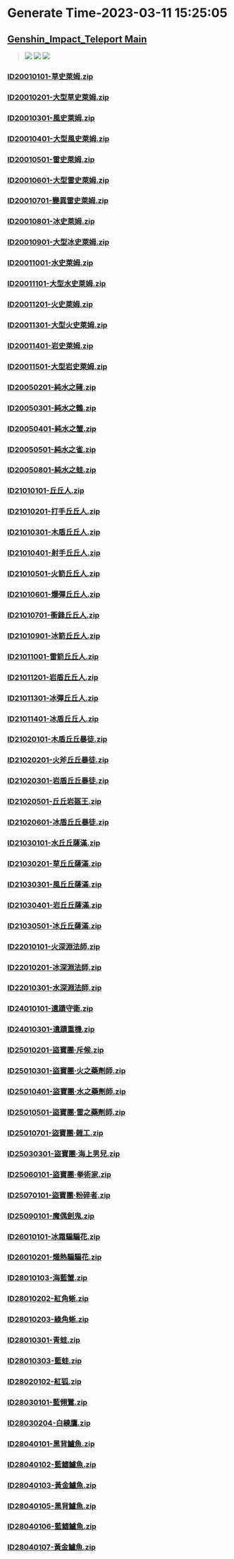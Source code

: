 # Generate Time-2023-03-11 15:25:05

## [Genshin_Impact_Teleport Main](https://github.com/Sam5440/Genshin_Impact_Teleport)

>![](https://komarev.com/ghpvc/?username=done439)
>![](https://komarev.com/ghpvc/?username=done438)
>![](https://komarev.com/ghpvc/?username=done437)

### [ID20010101-草史萊姆.zip](https://raw.githubusercontent.com/Sam5440/Genshin_Impact_Teleport/download/AutoGeneratePoint/Points%28Raw%29%5Bcn-en-ru%5D/zh-tw/Monster_And_Animal/ID4-%E9%87%91%E8%98%8B%E6%9E%9C%E7%BE%A4%E5%B3%B6%281.6%29/ID20010101-%E8%8D%89%E5%8F%B2%E8%90%8A%E5%A7%86.zip)

### [ID20010201-大型草史萊姆.zip](https://raw.githubusercontent.com/Sam5440/Genshin_Impact_Teleport/download/AutoGeneratePoint/Points%28Raw%29%5Bcn-en-ru%5D/zh-tw/Monster_And_Animal/ID4-%E9%87%91%E8%98%8B%E6%9E%9C%E7%BE%A4%E5%B3%B6%281.6%29/ID20010201-%E5%A4%A7%E5%9E%8B%E8%8D%89%E5%8F%B2%E8%90%8A%E5%A7%86.zip)

### [ID20010301-風史萊姆.zip](https://raw.githubusercontent.com/Sam5440/Genshin_Impact_Teleport/download/AutoGeneratePoint/Points%28Raw%29%5Bcn-en-ru%5D/zh-tw/Monster_And_Animal/ID4-%E9%87%91%E8%98%8B%E6%9E%9C%E7%BE%A4%E5%B3%B6%281.6%29/ID20010301-%E9%A2%A8%E5%8F%B2%E8%90%8A%E5%A7%86.zip)

### [ID20010401-大型風史萊姆.zip](https://raw.githubusercontent.com/Sam5440/Genshin_Impact_Teleport/download/AutoGeneratePoint/Points%28Raw%29%5Bcn-en-ru%5D/zh-tw/Monster_And_Animal/ID4-%E9%87%91%E8%98%8B%E6%9E%9C%E7%BE%A4%E5%B3%B6%281.6%29/ID20010401-%E5%A4%A7%E5%9E%8B%E9%A2%A8%E5%8F%B2%E8%90%8A%E5%A7%86.zip)

### [ID20010501-雷史萊姆.zip](https://raw.githubusercontent.com/Sam5440/Genshin_Impact_Teleport/download/AutoGeneratePoint/Points%28Raw%29%5Bcn-en-ru%5D/zh-tw/Monster_And_Animal/ID4-%E9%87%91%E8%98%8B%E6%9E%9C%E7%BE%A4%E5%B3%B6%281.6%29/ID20010501-%E9%9B%B7%E5%8F%B2%E8%90%8A%E5%A7%86.zip)

### [ID20010601-大型雷史萊姆.zip](https://raw.githubusercontent.com/Sam5440/Genshin_Impact_Teleport/download/AutoGeneratePoint/Points%28Raw%29%5Bcn-en-ru%5D/zh-tw/Monster_And_Animal/ID4-%E9%87%91%E8%98%8B%E6%9E%9C%E7%BE%A4%E5%B3%B6%281.6%29/ID20010601-%E5%A4%A7%E5%9E%8B%E9%9B%B7%E5%8F%B2%E8%90%8A%E5%A7%86.zip)

### [ID20010701-變異雷史萊姆.zip](https://raw.githubusercontent.com/Sam5440/Genshin_Impact_Teleport/download/AutoGeneratePoint/Points%28Raw%29%5Bcn-en-ru%5D/zh-tw/Monster_And_Animal/ID4-%E9%87%91%E8%98%8B%E6%9E%9C%E7%BE%A4%E5%B3%B6%281.6%29/ID20010701-%E8%AE%8A%E7%95%B0%E9%9B%B7%E5%8F%B2%E8%90%8A%E5%A7%86.zip)

### [ID20010801-冰史萊姆.zip](https://raw.githubusercontent.com/Sam5440/Genshin_Impact_Teleport/download/AutoGeneratePoint/Points%28Raw%29%5Bcn-en-ru%5D/zh-tw/Monster_And_Animal/ID4-%E9%87%91%E8%98%8B%E6%9E%9C%E7%BE%A4%E5%B3%B6%281.6%29/ID20010801-%E5%86%B0%E5%8F%B2%E8%90%8A%E5%A7%86.zip)

### [ID20010901-大型冰史萊姆.zip](https://raw.githubusercontent.com/Sam5440/Genshin_Impact_Teleport/download/AutoGeneratePoint/Points%28Raw%29%5Bcn-en-ru%5D/zh-tw/Monster_And_Animal/ID4-%E9%87%91%E8%98%8B%E6%9E%9C%E7%BE%A4%E5%B3%B6%281.6%29/ID20010901-%E5%A4%A7%E5%9E%8B%E5%86%B0%E5%8F%B2%E8%90%8A%E5%A7%86.zip)

### [ID20011001-水史萊姆.zip](https://raw.githubusercontent.com/Sam5440/Genshin_Impact_Teleport/download/AutoGeneratePoint/Points%28Raw%29%5Bcn-en-ru%5D/zh-tw/Monster_And_Animal/ID4-%E9%87%91%E8%98%8B%E6%9E%9C%E7%BE%A4%E5%B3%B6%281.6%29/ID20011001-%E6%B0%B4%E5%8F%B2%E8%90%8A%E5%A7%86.zip)

### [ID20011101-大型水史萊姆.zip](https://raw.githubusercontent.com/Sam5440/Genshin_Impact_Teleport/download/AutoGeneratePoint/Points%28Raw%29%5Bcn-en-ru%5D/zh-tw/Monster_And_Animal/ID4-%E9%87%91%E8%98%8B%E6%9E%9C%E7%BE%A4%E5%B3%B6%281.6%29/ID20011101-%E5%A4%A7%E5%9E%8B%E6%B0%B4%E5%8F%B2%E8%90%8A%E5%A7%86.zip)

### [ID20011201-火史萊姆.zip](https://raw.githubusercontent.com/Sam5440/Genshin_Impact_Teleport/download/AutoGeneratePoint/Points%28Raw%29%5Bcn-en-ru%5D/zh-tw/Monster_And_Animal/ID4-%E9%87%91%E8%98%8B%E6%9E%9C%E7%BE%A4%E5%B3%B6%281.6%29/ID20011201-%E7%81%AB%E5%8F%B2%E8%90%8A%E5%A7%86.zip)

### [ID20011301-大型火史萊姆.zip](https://raw.githubusercontent.com/Sam5440/Genshin_Impact_Teleport/download/AutoGeneratePoint/Points%28Raw%29%5Bcn-en-ru%5D/zh-tw/Monster_And_Animal/ID4-%E9%87%91%E8%98%8B%E6%9E%9C%E7%BE%A4%E5%B3%B6%281.6%29/ID20011301-%E5%A4%A7%E5%9E%8B%E7%81%AB%E5%8F%B2%E8%90%8A%E5%A7%86.zip)

### [ID20011401-岩史萊姆.zip](https://raw.githubusercontent.com/Sam5440/Genshin_Impact_Teleport/download/AutoGeneratePoint/Points%28Raw%29%5Bcn-en-ru%5D/zh-tw/Monster_And_Animal/ID4-%E9%87%91%E8%98%8B%E6%9E%9C%E7%BE%A4%E5%B3%B6%281.6%29/ID20011401-%E5%B2%A9%E5%8F%B2%E8%90%8A%E5%A7%86.zip)

### [ID20011501-大型岩史萊姆.zip](https://raw.githubusercontent.com/Sam5440/Genshin_Impact_Teleport/download/AutoGeneratePoint/Points%28Raw%29%5Bcn-en-ru%5D/zh-tw/Monster_And_Animal/ID4-%E9%87%91%E8%98%8B%E6%9E%9C%E7%BE%A4%E5%B3%B6%281.6%29/ID20011501-%E5%A4%A7%E5%9E%8B%E5%B2%A9%E5%8F%B2%E8%90%8A%E5%A7%86.zip)

### [ID20050201-純水之豬.zip](https://raw.githubusercontent.com/Sam5440/Genshin_Impact_Teleport/download/AutoGeneratePoint/Points%28Raw%29%5Bcn-en-ru%5D/zh-tw/Monster_And_Animal/ID4-%E9%87%91%E8%98%8B%E6%9E%9C%E7%BE%A4%E5%B3%B6%281.6%29/ID20050201-%E7%B4%94%E6%B0%B4%E4%B9%8B%E8%B1%AC.zip)

### [ID20050301-純水之鶴.zip](https://raw.githubusercontent.com/Sam5440/Genshin_Impact_Teleport/download/AutoGeneratePoint/Points%28Raw%29%5Bcn-en-ru%5D/zh-tw/Monster_And_Animal/ID4-%E9%87%91%E8%98%8B%E6%9E%9C%E7%BE%A4%E5%B3%B6%281.6%29/ID20050301-%E7%B4%94%E6%B0%B4%E4%B9%8B%E9%B6%B4.zip)

### [ID20050401-純水之蟹.zip](https://raw.githubusercontent.com/Sam5440/Genshin_Impact_Teleport/download/AutoGeneratePoint/Points%28Raw%29%5Bcn-en-ru%5D/zh-tw/Monster_And_Animal/ID4-%E9%87%91%E8%98%8B%E6%9E%9C%E7%BE%A4%E5%B3%B6%281.6%29/ID20050401-%E7%B4%94%E6%B0%B4%E4%B9%8B%E8%9F%B9.zip)

### [ID20050501-純水之雀.zip](https://raw.githubusercontent.com/Sam5440/Genshin_Impact_Teleport/download/AutoGeneratePoint/Points%28Raw%29%5Bcn-en-ru%5D/zh-tw/Monster_And_Animal/ID4-%E9%87%91%E8%98%8B%E6%9E%9C%E7%BE%A4%E5%B3%B6%281.6%29/ID20050501-%E7%B4%94%E6%B0%B4%E4%B9%8B%E9%9B%80.zip)

### [ID20050801-純水之蛙.zip](https://raw.githubusercontent.com/Sam5440/Genshin_Impact_Teleport/download/AutoGeneratePoint/Points%28Raw%29%5Bcn-en-ru%5D/zh-tw/Monster_And_Animal/ID4-%E9%87%91%E8%98%8B%E6%9E%9C%E7%BE%A4%E5%B3%B6%281.6%29/ID20050801-%E7%B4%94%E6%B0%B4%E4%B9%8B%E8%9B%99.zip)

### [ID21010101-丘丘人.zip](https://raw.githubusercontent.com/Sam5440/Genshin_Impact_Teleport/download/AutoGeneratePoint/Points%28Raw%29%5Bcn-en-ru%5D/zh-tw/Monster_And_Animal/ID4-%E9%87%91%E8%98%8B%E6%9E%9C%E7%BE%A4%E5%B3%B6%281.6%29/ID21010101-%E4%B8%98%E4%B8%98%E4%BA%BA.zip)

### [ID21010201-打手丘丘人.zip](https://raw.githubusercontent.com/Sam5440/Genshin_Impact_Teleport/download/AutoGeneratePoint/Points%28Raw%29%5Bcn-en-ru%5D/zh-tw/Monster_And_Animal/ID4-%E9%87%91%E8%98%8B%E6%9E%9C%E7%BE%A4%E5%B3%B6%281.6%29/ID21010201-%E6%89%93%E6%89%8B%E4%B8%98%E4%B8%98%E4%BA%BA.zip)

### [ID21010301-木盾丘丘人.zip](https://raw.githubusercontent.com/Sam5440/Genshin_Impact_Teleport/download/AutoGeneratePoint/Points%28Raw%29%5Bcn-en-ru%5D/zh-tw/Monster_And_Animal/ID4-%E9%87%91%E8%98%8B%E6%9E%9C%E7%BE%A4%E5%B3%B6%281.6%29/ID21010301-%E6%9C%A8%E7%9B%BE%E4%B8%98%E4%B8%98%E4%BA%BA.zip)

### [ID21010401-射手丘丘人.zip](https://raw.githubusercontent.com/Sam5440/Genshin_Impact_Teleport/download/AutoGeneratePoint/Points%28Raw%29%5Bcn-en-ru%5D/zh-tw/Monster_And_Animal/ID4-%E9%87%91%E8%98%8B%E6%9E%9C%E7%BE%A4%E5%B3%B6%281.6%29/ID21010401-%E5%B0%84%E6%89%8B%E4%B8%98%E4%B8%98%E4%BA%BA.zip)

### [ID21010501-火箭丘丘人.zip](https://raw.githubusercontent.com/Sam5440/Genshin_Impact_Teleport/download/AutoGeneratePoint/Points%28Raw%29%5Bcn-en-ru%5D/zh-tw/Monster_And_Animal/ID4-%E9%87%91%E8%98%8B%E6%9E%9C%E7%BE%A4%E5%B3%B6%281.6%29/ID21010501-%E7%81%AB%E7%AE%AD%E4%B8%98%E4%B8%98%E4%BA%BA.zip)

### [ID21010601-爆彈丘丘人.zip](https://raw.githubusercontent.com/Sam5440/Genshin_Impact_Teleport/download/AutoGeneratePoint/Points%28Raw%29%5Bcn-en-ru%5D/zh-tw/Monster_And_Animal/ID4-%E9%87%91%E8%98%8B%E6%9E%9C%E7%BE%A4%E5%B3%B6%281.6%29/ID21010601-%E7%88%86%E5%BD%88%E4%B8%98%E4%B8%98%E4%BA%BA.zip)

### [ID21010701-衝鋒丘丘人.zip](https://raw.githubusercontent.com/Sam5440/Genshin_Impact_Teleport/download/AutoGeneratePoint/Points%28Raw%29%5Bcn-en-ru%5D/zh-tw/Monster_And_Animal/ID4-%E9%87%91%E8%98%8B%E6%9E%9C%E7%BE%A4%E5%B3%B6%281.6%29/ID21010701-%E8%A1%9D%E9%8B%92%E4%B8%98%E4%B8%98%E4%BA%BA.zip)

### [ID21010901-冰箭丘丘人.zip](https://raw.githubusercontent.com/Sam5440/Genshin_Impact_Teleport/download/AutoGeneratePoint/Points%28Raw%29%5Bcn-en-ru%5D/zh-tw/Monster_And_Animal/ID4-%E9%87%91%E8%98%8B%E6%9E%9C%E7%BE%A4%E5%B3%B6%281.6%29/ID21010901-%E5%86%B0%E7%AE%AD%E4%B8%98%E4%B8%98%E4%BA%BA.zip)

### [ID21011001-雷箭丘丘人.zip](https://raw.githubusercontent.com/Sam5440/Genshin_Impact_Teleport/download/AutoGeneratePoint/Points%28Raw%29%5Bcn-en-ru%5D/zh-tw/Monster_And_Animal/ID4-%E9%87%91%E8%98%8B%E6%9E%9C%E7%BE%A4%E5%B3%B6%281.6%29/ID21011001-%E9%9B%B7%E7%AE%AD%E4%B8%98%E4%B8%98%E4%BA%BA.zip)

### [ID21011201-岩盾丘丘人.zip](https://raw.githubusercontent.com/Sam5440/Genshin_Impact_Teleport/download/AutoGeneratePoint/Points%28Raw%29%5Bcn-en-ru%5D/zh-tw/Monster_And_Animal/ID4-%E9%87%91%E8%98%8B%E6%9E%9C%E7%BE%A4%E5%B3%B6%281.6%29/ID21011201-%E5%B2%A9%E7%9B%BE%E4%B8%98%E4%B8%98%E4%BA%BA.zip)

### [ID21011301-冰彈丘丘人.zip](https://raw.githubusercontent.com/Sam5440/Genshin_Impact_Teleport/download/AutoGeneratePoint/Points%28Raw%29%5Bcn-en-ru%5D/zh-tw/Monster_And_Animal/ID4-%E9%87%91%E8%98%8B%E6%9E%9C%E7%BE%A4%E5%B3%B6%281.6%29/ID21011301-%E5%86%B0%E5%BD%88%E4%B8%98%E4%B8%98%E4%BA%BA.zip)

### [ID21011401-冰盾丘丘人.zip](https://raw.githubusercontent.com/Sam5440/Genshin_Impact_Teleport/download/AutoGeneratePoint/Points%28Raw%29%5Bcn-en-ru%5D/zh-tw/Monster_And_Animal/ID4-%E9%87%91%E8%98%8B%E6%9E%9C%E7%BE%A4%E5%B3%B6%281.6%29/ID21011401-%E5%86%B0%E7%9B%BE%E4%B8%98%E4%B8%98%E4%BA%BA.zip)

### [ID21020101-木盾丘丘暴徒.zip](https://raw.githubusercontent.com/Sam5440/Genshin_Impact_Teleport/download/AutoGeneratePoint/Points%28Raw%29%5Bcn-en-ru%5D/zh-tw/Monster_And_Animal/ID4-%E9%87%91%E8%98%8B%E6%9E%9C%E7%BE%A4%E5%B3%B6%281.6%29/ID21020101-%E6%9C%A8%E7%9B%BE%E4%B8%98%E4%B8%98%E6%9A%B4%E5%BE%92.zip)

### [ID21020201-火斧丘丘暴徒.zip](https://raw.githubusercontent.com/Sam5440/Genshin_Impact_Teleport/download/AutoGeneratePoint/Points%28Raw%29%5Bcn-en-ru%5D/zh-tw/Monster_And_Animal/ID4-%E9%87%91%E8%98%8B%E6%9E%9C%E7%BE%A4%E5%B3%B6%281.6%29/ID21020201-%E7%81%AB%E6%96%A7%E4%B8%98%E4%B8%98%E6%9A%B4%E5%BE%92.zip)

### [ID21020301-岩盾丘丘暴徒.zip](https://raw.githubusercontent.com/Sam5440/Genshin_Impact_Teleport/download/AutoGeneratePoint/Points%28Raw%29%5Bcn-en-ru%5D/zh-tw/Monster_And_Animal/ID4-%E9%87%91%E8%98%8B%E6%9E%9C%E7%BE%A4%E5%B3%B6%281.6%29/ID21020301-%E5%B2%A9%E7%9B%BE%E4%B8%98%E4%B8%98%E6%9A%B4%E5%BE%92.zip)

### [ID21020501-丘丘岩盔王.zip](https://raw.githubusercontent.com/Sam5440/Genshin_Impact_Teleport/download/AutoGeneratePoint/Points%28Raw%29%5Bcn-en-ru%5D/zh-tw/Monster_And_Animal/ID4-%E9%87%91%E8%98%8B%E6%9E%9C%E7%BE%A4%E5%B3%B6%281.6%29/ID21020501-%E4%B8%98%E4%B8%98%E5%B2%A9%E7%9B%94%E7%8E%8B.zip)

### [ID21020601-冰盾丘丘暴徒.zip](https://raw.githubusercontent.com/Sam5440/Genshin_Impact_Teleport/download/AutoGeneratePoint/Points%28Raw%29%5Bcn-en-ru%5D/zh-tw/Monster_And_Animal/ID4-%E9%87%91%E8%98%8B%E6%9E%9C%E7%BE%A4%E5%B3%B6%281.6%29/ID21020601-%E5%86%B0%E7%9B%BE%E4%B8%98%E4%B8%98%E6%9A%B4%E5%BE%92.zip)

### [ID21030101-水丘丘薩滿.zip](https://raw.githubusercontent.com/Sam5440/Genshin_Impact_Teleport/download/AutoGeneratePoint/Points%28Raw%29%5Bcn-en-ru%5D/zh-tw/Monster_And_Animal/ID4-%E9%87%91%E8%98%8B%E6%9E%9C%E7%BE%A4%E5%B3%B6%281.6%29/ID21030101-%E6%B0%B4%E4%B8%98%E4%B8%98%E8%96%A9%E6%BB%BF.zip)

### [ID21030201-草丘丘薩滿.zip](https://raw.githubusercontent.com/Sam5440/Genshin_Impact_Teleport/download/AutoGeneratePoint/Points%28Raw%29%5Bcn-en-ru%5D/zh-tw/Monster_And_Animal/ID4-%E9%87%91%E8%98%8B%E6%9E%9C%E7%BE%A4%E5%B3%B6%281.6%29/ID21030201-%E8%8D%89%E4%B8%98%E4%B8%98%E8%96%A9%E6%BB%BF.zip)

### [ID21030301-風丘丘薩滿.zip](https://raw.githubusercontent.com/Sam5440/Genshin_Impact_Teleport/download/AutoGeneratePoint/Points%28Raw%29%5Bcn-en-ru%5D/zh-tw/Monster_And_Animal/ID4-%E9%87%91%E8%98%8B%E6%9E%9C%E7%BE%A4%E5%B3%B6%281.6%29/ID21030301-%E9%A2%A8%E4%B8%98%E4%B8%98%E8%96%A9%E6%BB%BF.zip)

### [ID21030401-岩丘丘薩滿.zip](https://raw.githubusercontent.com/Sam5440/Genshin_Impact_Teleport/download/AutoGeneratePoint/Points%28Raw%29%5Bcn-en-ru%5D/zh-tw/Monster_And_Animal/ID4-%E9%87%91%E8%98%8B%E6%9E%9C%E7%BE%A4%E5%B3%B6%281.6%29/ID21030401-%E5%B2%A9%E4%B8%98%E4%B8%98%E8%96%A9%E6%BB%BF.zip)

### [ID21030501-冰丘丘薩滿.zip](https://raw.githubusercontent.com/Sam5440/Genshin_Impact_Teleport/download/AutoGeneratePoint/Points%28Raw%29%5Bcn-en-ru%5D/zh-tw/Monster_And_Animal/ID4-%E9%87%91%E8%98%8B%E6%9E%9C%E7%BE%A4%E5%B3%B6%281.6%29/ID21030501-%E5%86%B0%E4%B8%98%E4%B8%98%E8%96%A9%E6%BB%BF.zip)

### [ID22010101-火深淵法師.zip](https://raw.githubusercontent.com/Sam5440/Genshin_Impact_Teleport/download/AutoGeneratePoint/Points%28Raw%29%5Bcn-en-ru%5D/zh-tw/Monster_And_Animal/ID4-%E9%87%91%E8%98%8B%E6%9E%9C%E7%BE%A4%E5%B3%B6%281.6%29/ID22010101-%E7%81%AB%E6%B7%B1%E6%B7%B5%E6%B3%95%E5%B8%AB.zip)

### [ID22010201-冰深淵法師.zip](https://raw.githubusercontent.com/Sam5440/Genshin_Impact_Teleport/download/AutoGeneratePoint/Points%28Raw%29%5Bcn-en-ru%5D/zh-tw/Monster_And_Animal/ID4-%E9%87%91%E8%98%8B%E6%9E%9C%E7%BE%A4%E5%B3%B6%281.6%29/ID22010201-%E5%86%B0%E6%B7%B1%E6%B7%B5%E6%B3%95%E5%B8%AB.zip)

### [ID22010301-水深淵法師.zip](https://raw.githubusercontent.com/Sam5440/Genshin_Impact_Teleport/download/AutoGeneratePoint/Points%28Raw%29%5Bcn-en-ru%5D/zh-tw/Monster_And_Animal/ID4-%E9%87%91%E8%98%8B%E6%9E%9C%E7%BE%A4%E5%B3%B6%281.6%29/ID22010301-%E6%B0%B4%E6%B7%B1%E6%B7%B5%E6%B3%95%E5%B8%AB.zip)

### [ID24010101-遺蹟守衛.zip](https://raw.githubusercontent.com/Sam5440/Genshin_Impact_Teleport/download/AutoGeneratePoint/Points%28Raw%29%5Bcn-en-ru%5D/zh-tw/Monster_And_Animal/ID4-%E9%87%91%E8%98%8B%E6%9E%9C%E7%BE%A4%E5%B3%B6%281.6%29/ID24010101-%E9%81%BA%E8%B9%9F%E5%AE%88%E8%A1%9B.zip)

### [ID24010301-遺蹟重機.zip](https://raw.githubusercontent.com/Sam5440/Genshin_Impact_Teleport/download/AutoGeneratePoint/Points%28Raw%29%5Bcn-en-ru%5D/zh-tw/Monster_And_Animal/ID4-%E9%87%91%E8%98%8B%E6%9E%9C%E7%BE%A4%E5%B3%B6%281.6%29/ID24010301-%E9%81%BA%E8%B9%9F%E9%87%8D%E6%A9%9F.zip)

### [ID25010201-盜寶團·斥候.zip](https://raw.githubusercontent.com/Sam5440/Genshin_Impact_Teleport/download/AutoGeneratePoint/Points%28Raw%29%5Bcn-en-ru%5D/zh-tw/Monster_And_Animal/ID4-%E9%87%91%E8%98%8B%E6%9E%9C%E7%BE%A4%E5%B3%B6%281.6%29/ID25010201-%E7%9B%9C%E5%AF%B6%E5%9C%98%C2%B7%E6%96%A5%E5%80%99.zip)

### [ID25010301-盜寶團·火之藥劑師.zip](https://raw.githubusercontent.com/Sam5440/Genshin_Impact_Teleport/download/AutoGeneratePoint/Points%28Raw%29%5Bcn-en-ru%5D/zh-tw/Monster_And_Animal/ID4-%E9%87%91%E8%98%8B%E6%9E%9C%E7%BE%A4%E5%B3%B6%281.6%29/ID25010301-%E7%9B%9C%E5%AF%B6%E5%9C%98%C2%B7%E7%81%AB%E4%B9%8B%E8%97%A5%E5%8A%91%E5%B8%AB.zip)

### [ID25010401-盜寶團·水之藥劑師.zip](https://raw.githubusercontent.com/Sam5440/Genshin_Impact_Teleport/download/AutoGeneratePoint/Points%28Raw%29%5Bcn-en-ru%5D/zh-tw/Monster_And_Animal/ID4-%E9%87%91%E8%98%8B%E6%9E%9C%E7%BE%A4%E5%B3%B6%281.6%29/ID25010401-%E7%9B%9C%E5%AF%B6%E5%9C%98%C2%B7%E6%B0%B4%E4%B9%8B%E8%97%A5%E5%8A%91%E5%B8%AB.zip)

### [ID25010501-盜寶團·雷之藥劑師.zip](https://raw.githubusercontent.com/Sam5440/Genshin_Impact_Teleport/download/AutoGeneratePoint/Points%28Raw%29%5Bcn-en-ru%5D/zh-tw/Monster_And_Animal/ID4-%E9%87%91%E8%98%8B%E6%9E%9C%E7%BE%A4%E5%B3%B6%281.6%29/ID25010501-%E7%9B%9C%E5%AF%B6%E5%9C%98%C2%B7%E9%9B%B7%E4%B9%8B%E8%97%A5%E5%8A%91%E5%B8%AB.zip)

### [ID25010701-盜寶團·雜工.zip](https://raw.githubusercontent.com/Sam5440/Genshin_Impact_Teleport/download/AutoGeneratePoint/Points%28Raw%29%5Bcn-en-ru%5D/zh-tw/Monster_And_Animal/ID4-%E9%87%91%E8%98%8B%E6%9E%9C%E7%BE%A4%E5%B3%B6%281.6%29/ID25010701-%E7%9B%9C%E5%AF%B6%E5%9C%98%C2%B7%E9%9B%9C%E5%B7%A5.zip)

### [ID25030301-盜寶團·海上男兒.zip](https://raw.githubusercontent.com/Sam5440/Genshin_Impact_Teleport/download/AutoGeneratePoint/Points%28Raw%29%5Bcn-en-ru%5D/zh-tw/Monster_And_Animal/ID4-%E9%87%91%E8%98%8B%E6%9E%9C%E7%BE%A4%E5%B3%B6%281.6%29/ID25030301-%E7%9B%9C%E5%AF%B6%E5%9C%98%C2%B7%E6%B5%B7%E4%B8%8A%E7%94%B7%E5%85%92.zip)

### [ID25060101-盜寶團·拳術家.zip](https://raw.githubusercontent.com/Sam5440/Genshin_Impact_Teleport/download/AutoGeneratePoint/Points%28Raw%29%5Bcn-en-ru%5D/zh-tw/Monster_And_Animal/ID4-%E9%87%91%E8%98%8B%E6%9E%9C%E7%BE%A4%E5%B3%B6%281.6%29/ID25060101-%E7%9B%9C%E5%AF%B6%E5%9C%98%C2%B7%E6%8B%B3%E8%A1%93%E5%AE%B6.zip)

### [ID25070101-盜寶團·粉碎者.zip](https://raw.githubusercontent.com/Sam5440/Genshin_Impact_Teleport/download/AutoGeneratePoint/Points%28Raw%29%5Bcn-en-ru%5D/zh-tw/Monster_And_Animal/ID4-%E9%87%91%E8%98%8B%E6%9E%9C%E7%BE%A4%E5%B3%B6%281.6%29/ID25070101-%E7%9B%9C%E5%AF%B6%E5%9C%98%C2%B7%E7%B2%89%E7%A2%8E%E8%80%85.zip)

### [ID25090101-魔偶劍鬼.zip](https://raw.githubusercontent.com/Sam5440/Genshin_Impact_Teleport/download/AutoGeneratePoint/Points%28Raw%29%5Bcn-en-ru%5D/zh-tw/Monster_And_Animal/ID4-%E9%87%91%E8%98%8B%E6%9E%9C%E7%BE%A4%E5%B3%B6%281.6%29/ID25090101-%E9%AD%94%E5%81%B6%E5%8A%8D%E9%AC%BC.zip)

### [ID26010101-冰霜騙騙花.zip](https://raw.githubusercontent.com/Sam5440/Genshin_Impact_Teleport/download/AutoGeneratePoint/Points%28Raw%29%5Bcn-en-ru%5D/zh-tw/Monster_And_Animal/ID4-%E9%87%91%E8%98%8B%E6%9E%9C%E7%BE%A4%E5%B3%B6%281.6%29/ID26010101-%E5%86%B0%E9%9C%9C%E9%A8%99%E9%A8%99%E8%8A%B1.zip)

### [ID26010201-熾熱騙騙花.zip](https://raw.githubusercontent.com/Sam5440/Genshin_Impact_Teleport/download/AutoGeneratePoint/Points%28Raw%29%5Bcn-en-ru%5D/zh-tw/Monster_And_Animal/ID4-%E9%87%91%E8%98%8B%E6%9E%9C%E7%BE%A4%E5%B3%B6%281.6%29/ID26010201-%E7%86%BE%E7%86%B1%E9%A8%99%E9%A8%99%E8%8A%B1.zip)

### [ID28010103-海藍蟹.zip](https://raw.githubusercontent.com/Sam5440/Genshin_Impact_Teleport/download/AutoGeneratePoint/Points%28Raw%29%5Bcn-en-ru%5D/zh-tw/Monster_And_Animal/ID4-%E9%87%91%E8%98%8B%E6%9E%9C%E7%BE%A4%E5%B3%B6%281.6%29/ID28010103-%E6%B5%B7%E8%97%8D%E8%9F%B9.zip)

### [ID28010202-紅角蜥.zip](https://raw.githubusercontent.com/Sam5440/Genshin_Impact_Teleport/download/AutoGeneratePoint/Points%28Raw%29%5Bcn-en-ru%5D/zh-tw/Monster_And_Animal/ID4-%E9%87%91%E8%98%8B%E6%9E%9C%E7%BE%A4%E5%B3%B6%281.6%29/ID28010202-%E7%B4%85%E8%A7%92%E8%9C%A5.zip)

### [ID28010203-綠角蜥.zip](https://raw.githubusercontent.com/Sam5440/Genshin_Impact_Teleport/download/AutoGeneratePoint/Points%28Raw%29%5Bcn-en-ru%5D/zh-tw/Monster_And_Animal/ID4-%E9%87%91%E8%98%8B%E6%9E%9C%E7%BE%A4%E5%B3%B6%281.6%29/ID28010203-%E7%B6%A0%E8%A7%92%E8%9C%A5.zip)

### [ID28010301-青蛙.zip](https://raw.githubusercontent.com/Sam5440/Genshin_Impact_Teleport/download/AutoGeneratePoint/Points%28Raw%29%5Bcn-en-ru%5D/zh-tw/Monster_And_Animal/ID4-%E9%87%91%E8%98%8B%E6%9E%9C%E7%BE%A4%E5%B3%B6%281.6%29/ID28010301-%E9%9D%92%E8%9B%99.zip)

### [ID28010303-藍蛙.zip](https://raw.githubusercontent.com/Sam5440/Genshin_Impact_Teleport/download/AutoGeneratePoint/Points%28Raw%29%5Bcn-en-ru%5D/zh-tw/Monster_And_Animal/ID4-%E9%87%91%E8%98%8B%E6%9E%9C%E7%BE%A4%E5%B3%B6%281.6%29/ID28010303-%E8%97%8D%E8%9B%99.zip)

### [ID28020102-紅狐.zip](https://raw.githubusercontent.com/Sam5440/Genshin_Impact_Teleport/download/AutoGeneratePoint/Points%28Raw%29%5Bcn-en-ru%5D/zh-tw/Monster_And_Animal/ID4-%E9%87%91%E8%98%8B%E6%9E%9C%E7%BE%A4%E5%B3%B6%281.6%29/ID28020102-%E7%B4%85%E7%8B%90.zip)

### [ID28030101-藍翎鷺.zip](https://raw.githubusercontent.com/Sam5440/Genshin_Impact_Teleport/download/AutoGeneratePoint/Points%28Raw%29%5Bcn-en-ru%5D/zh-tw/Monster_And_Animal/ID4-%E9%87%91%E8%98%8B%E6%9E%9C%E7%BE%A4%E5%B3%B6%281.6%29/ID28030101-%E8%97%8D%E7%BF%8E%E9%B7%BA.zip)

### [ID28030204-白練鷹.zip](https://raw.githubusercontent.com/Sam5440/Genshin_Impact_Teleport/download/AutoGeneratePoint/Points%28Raw%29%5Bcn-en-ru%5D/zh-tw/Monster_And_Animal/ID4-%E9%87%91%E8%98%8B%E6%9E%9C%E7%BE%A4%E5%B3%B6%281.6%29/ID28030204-%E7%99%BD%E7%B7%B4%E9%B7%B9.zip)

### [ID28040101-黑背鱸魚.zip](https://raw.githubusercontent.com/Sam5440/Genshin_Impact_Teleport/download/AutoGeneratePoint/Points%28Raw%29%5Bcn-en-ru%5D/zh-tw/Monster_And_Animal/ID4-%E9%87%91%E8%98%8B%E6%9E%9C%E7%BE%A4%E5%B3%B6%281.6%29/ID28040101-%E9%BB%91%E8%83%8C%E9%B1%B8%E9%AD%9A.zip)

### [ID28040102-藍鰭鱸魚.zip](https://raw.githubusercontent.com/Sam5440/Genshin_Impact_Teleport/download/AutoGeneratePoint/Points%28Raw%29%5Bcn-en-ru%5D/zh-tw/Monster_And_Animal/ID4-%E9%87%91%E8%98%8B%E6%9E%9C%E7%BE%A4%E5%B3%B6%281.6%29/ID28040102-%E8%97%8D%E9%B0%AD%E9%B1%B8%E9%AD%9A.zip)

### [ID28040103-黃金鱸魚.zip](https://raw.githubusercontent.com/Sam5440/Genshin_Impact_Teleport/download/AutoGeneratePoint/Points%28Raw%29%5Bcn-en-ru%5D/zh-tw/Monster_And_Animal/ID4-%E9%87%91%E8%98%8B%E6%9E%9C%E7%BE%A4%E5%B3%B6%281.6%29/ID28040103-%E9%BB%83%E9%87%91%E9%B1%B8%E9%AD%9A.zip)

### [ID28040105-黑背鱸魚.zip](https://raw.githubusercontent.com/Sam5440/Genshin_Impact_Teleport/download/AutoGeneratePoint/Points%28Raw%29%5Bcn-en-ru%5D/zh-tw/Monster_And_Animal/ID4-%E9%87%91%E8%98%8B%E6%9E%9C%E7%BE%A4%E5%B3%B6%281.6%29/ID28040105-%E9%BB%91%E8%83%8C%E9%B1%B8%E9%AD%9A.zip)

### [ID28040106-藍鰭鱸魚.zip](https://raw.githubusercontent.com/Sam5440/Genshin_Impact_Teleport/download/AutoGeneratePoint/Points%28Raw%29%5Bcn-en-ru%5D/zh-tw/Monster_And_Animal/ID4-%E9%87%91%E8%98%8B%E6%9E%9C%E7%BE%A4%E5%B3%B6%281.6%29/ID28040106-%E8%97%8D%E9%B0%AD%E9%B1%B8%E9%AD%9A.zip)

### [ID28040107-黃金鱸魚.zip](https://raw.githubusercontent.com/Sam5440/Genshin_Impact_Teleport/download/AutoGeneratePoint/Points%28Raw%29%5Bcn-en-ru%5D/zh-tw/Monster_And_Animal/ID4-%E9%87%91%E8%98%8B%E6%9E%9C%E7%BE%A4%E5%B3%B6%281.6%29/ID28040107-%E9%BB%83%E9%87%91%E9%B1%B8%E9%AD%9A.zip)

